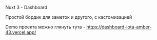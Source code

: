 Nuxt 3 - Dashboard

Простой бордик для заметок и другого, с кастомизацией

Demo проекта можно глянуть тута - https://dashboard-iota-amber-43.vercel.app/
